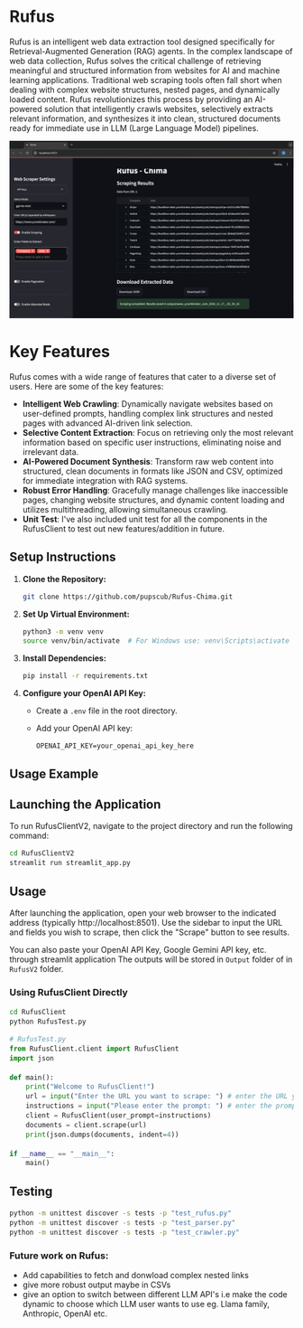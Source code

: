 # Rufus

Rufus is an intelligent web data extraction tool designed specifically for Retrieval-Augmented Generation (RAG) agents. In the complex landscape of web data collection, Rufus solves the critical challenge of retrieving meaningful and structured information from websites for AI and machine learning applications.
Traditional web scraping tools often fall short when dealing with complex website structures, nested pages, and dynamically loaded content. Rufus revolutionizes this process by providing an AI-powered solution that intelligently crawls websites, selectively extracts relevant information, and synthesizes it into clean, structured documents ready for immediate use in LLM (Large Language Model) pipelines.


![screenshot](RufusClientV2/assets/Rufusv2.png)

# **Key Features**

Rufus comes with a wide range of features that cater to a diverse set of users. Here are some of the key features:

- **Intelligent Web Crawling**: Dynamically navigate websites based on user-defined prompts, handling complex link structures and nested pages with advanced AI-driven link selection.
- **Selective Content Extraction**: Focus on retrieving only the most relevant information based on specific user instructions, eliminating noise and irrelevant data.
- **AI-Powered Document Synthesis**: Transform raw web content into structured, clean documents in formats like JSON and CSV, optimized for immediate integration with RAG systems.
- **Robust Error Handling**: Gracefully manage challenges like inaccessible pages, changing website structures, and dynamic content loading and utilizes multithreading, allowing simultaneous crawling.
- **Unit Test**: I've also included unit test for all the components in the RufusClient to test out new features/addition in future.

## Setup Instructions

1. **Clone the Repository:**

    ```bash
    git clone https://github.com/pupscub/Rufus-Chima.git
    ```

2. **Set Up Virtual Environment:**

    ```bash
    python3 -m venv venv
    source venv/bin/activate  # For Windows use: venv\Scripts\activate
    ```

3. **Install Dependencies:**

    ```bash
    pip install -r requirements.txt
    ```

4. **Configure your OpenAI API Key:**

    - Create a `.env` file in the root directory.
    - Add your OpenAI API key:

      ```plaintext
      OPENAI_API_KEY=your_openai_api_key_here
      ```

## Usage Example

## Launching the Application

To run RufusClientV2, navigate to the project directory and run the following command:

```bash
cd RufusClientV2
streamlit run streamlit_app.py
```


## Usage
After launching the application, open your web browser to the indicated address (typically http://localhost:8501). Use the sidebar to input the URL and fields you wish to scrape, then click the "Scrape" button to see results.

You can also paste your OpenAI API Key, Google Gemini API key, etc. through streamlit application
The outputs will be stored in `Output` folder of in `RufusV2` folder.

### Using RufusClient Directly

```bash
cd RufusClient
python RufusTest.py
```


```python
# RufusTest.py
from RufusClient.client import RufusClient
import json

def main():
    print("Welcome to RufusClient!")
    url = input("Enter the URL you want to scrape: ") # enter the URL you want to scrape and know about
    instructions = input("Please enter the prompt: ") # enter the prompt (sections you want to emphasize on)
    client = RufusClient(user_prompt=instructions)
    documents = client.scrape(url)
    print(json.dumps(documents, indent=4))

if __name__ == "__main__":
    main()
```

## Testing

```bash
python -m unittest discover -s tests -p "test_rufus.py"
python -m unittest discover -s tests -p "test_parser.py"
python -m unittest discover -s tests -p "test_crawler.py"
```

### Future work on Rufus:
- Add capabilities to fetch and donwload complex nested links
- give more robust output maybe in CSVs
- give an option to switch between different LLM API's i.e make the code dynamic to choose which LLM user wants to use eg. Llama family, Anthropic, OpenAI etc.  
